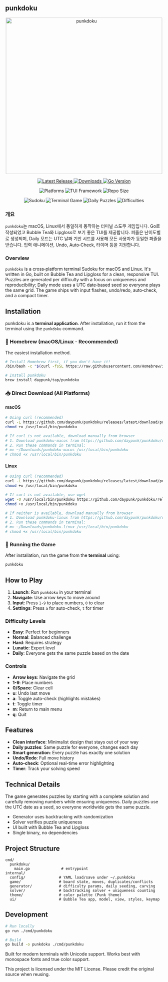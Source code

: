 ## punkdoku

<p align="center">
  <img src="https://github.com/user-attachments/assets/8bb7cf23-51b1-4db6-86f8-ef8c96bf6661" width="500" alt="punkdoku">
</p>

<p align="center">
  <a href="https://github.com/daypunk/punkdoku/releases/latest">
    <img src="https://img.shields.io/github/v/release/daypunk/punkdoku?style=for-the-badge&logo=github&color=ff6b6b&labelColor=2d3748" alt="Latest Release"/>
  </a>
  <a href="https://github.com/daypunk/punkdoku/releases">
    <img src="https://img.shields.io/github/downloads/daypunk/punkdoku/total?style=for-the-badge&logo=download&color=4ecdc4&labelColor=2d3748" alt="Downloads"/>
  </a>
  <a href="https://golang.org/">
    <img src="https://img.shields.io/badge/Go-1.23+-00ADD8?style=for-the-badge&logo=go&logoColor=white&labelColor=2d3748" alt="Go Version"/>
  </a>
</p>

<p align="center">
  <img src="https://img.shields.io/badge/Platform-macOS%20%7C%20Linux-brightgreen?style=for-the-badge&logo=terminal&labelColor=2d3748" alt="Platforms"/>
  <img src="https://img.shields.io/badge/TUI-Bubble%20Tea-ff79c6?style=for-the-badge&logo=bubbletea&labelColor=2d3748" alt="TUI Framework"/>
  <img src="https://img.shields.io/github/repo-size/daypunk/punkdoku?style=for-the-badge&logo=github&color=yellow&labelColor=2d3748" alt="Repo Size"/>
</p>

<p align="center">
  <img src="https://img.shields.io/badge/🧩-Sudoku%20Solver-purple?style=for-the-badge&labelColor=2d3748" alt="Sudoku"/>
  <img src="https://img.shields.io/badge/⚡-Terminal%20Game-orange?style=for-the-badge&labelColor=2d3748" alt="Terminal Game"/>
  <img src="https://img.shields.io/badge/🎮-Daily%20Puzzles-blue?style=for-the-badge&labelColor=2d3748" alt="Daily Puzzles"/>
  <img src="https://img.shields.io/badge/🏆-Four%20Difficulties-red?style=for-the-badge&labelColor=2d3748" alt="Difficulties"/>
</p>

### 개요
`punkdoku`는 macOS, Linux에서 동일하게 동작하는 터미널 스도쿠 게임입니다. Go로 작성되었고 Bubble Tea와 Lipgloss로 보기 좋은 TUI를 제공합니다. 퍼즐은 난이도별로 생성되며, Daily 모드는 UTC 날짜 기반 시드를 사용해 모든 사용자가 동일한 퍼즐을 받습니다. 입력 애니메이션, Undo, Auto‑Check, 타이머 등을 지원합니다.

### Overview
`punkdoku` is a cross‑platform terminal Sudoku for macOS and Linux. It's written in Go, built on Bubble Tea and Lipgloss for a clean, responsive TUI. Puzzles are generated per difficulty with a focus on uniqueness and reproducibility; Daily mode uses a UTC date‑based seed so everyone plays the same grid. The game ships with input flashes, undo/redo, auto‑check, and a compact timer.

## Installation

punkdoku is a **terminal application**. After installation, run it from the terminal using the `punkdoku` command.

### 🍺 Homebrew (macOS/Linux - Recommended)
The easiest installation method.

```bash
# Install Homebrew first, if you don't have it!
/bin/bash -c "$(curl -fsSL https://raw.githubusercontent.com/Homebrew/install/HEAD/install.sh)"

# Install punkdoku
brew install daypunk/tap/punkdoku
```

### 📥 Direct Download (All Platforms)

#### macOS
```bash
# Using curl (recommended)
curl -L https://github.com/daypunk/punkdoku/releases/latest/download/punkdoku-macos -o /usr/local/bin/punkdoku
chmod +x /usr/local/bin/punkdoku

# If curl is not available, download manually from browser
# 1. Download punkdoku-macos from https://github.com/daypunk/punkdoku/releases/latest
# 2. Run these commands in terminal:
# mv ~/Downloads/punkdoku-macos /usr/local/bin/punkdoku
# chmod +x /usr/local/bin/punkdoku
```

#### Linux
```bash
# Using curl (recommended)
curl -L https://github.com/daypunk/punkdoku/releases/latest/download/punkdoku-linux -o /usr/local/bin/punkdoku
chmod +x /usr/local/bin/punkdoku

# If curl is not available, use wget
wget -O /usr/local/bin/punkdoku https://github.com/daypunk/punkdoku/releases/latest/download/punkdoku-linux
chmod +x /usr/local/bin/punkdoku

# If neither is available, download manually from browser
# 1. Download punkdoku-linux from https://github.com/daypunk/punkdoku/releases/latest
# 2. Run these commands in terminal:
# mv ~/Downloads/punkdoku-linux /usr/local/bin/punkdoku
# chmod +x /usr/local/bin/punkdoku
```

### 🚀 Running the Game
After installation, run the game from the **terminal** using:

```bash
punkdoku
```

## How to Play

1. **Launch**: Run `punkdoku` in your terminal
2. **Navigate**: Use arrow keys to move around
3. **Input**: Press `1-9` to place numbers, `0` to clear
4. **Settings**: Press `a` for auto-check, `t` for timer

### Difficulty Levels
- **Easy**: Perfect for beginners
- **Normal**: Balanced challenge
- **Hard**: Requires strategy
- **Lunatic**: Expert level
- **Daily**: Everyone gets the same puzzle based on the date

### Controls
- **Arrow keys**: Navigate the grid
- **1-9**: Place numbers
- **0/Space**: Clear cell
- **u**: Undo last move
- **a**: Toggle auto-check (highlights mistakes)
- **t**: Toggle timer
- **m**: Return to main menu
- **q**: Quit

## Features

- **Clean interface**: Minimalist design that stays out of your way
- **Daily puzzles**: Same puzzle for everyone, changes each day
- **Smart generation**: Every puzzle has exactly one solution
- **Undo/Redo**: Full move history
- **Auto-check**: Optional real-time error highlighting
- **Timer**: Track your solving speed

## Technical Details

The game generates puzzles by starting with a complete solution and carefully removing numbers while ensuring uniqueness. Daily puzzles use the UTC date as a seed, so everyone worldwide gets the same puzzle.

- Generator uses backtracking with randomization
- Solver verifies puzzle uniqueness
- UI built with Bubble Tea and Lipgloss
- Single binary, no dependencies

## Project Structure
```text
cmd/
  punkdoku/
    main.go              # entrypoint
internal/
  config/               # YAML load/save under ~/.punkdoku
  game/                 # board state, moves, duplicates/conflicts
  generator/            # difficulty params, daily seeding, carving
  solver/               # backtracking solver + uniqueness counting
  theme/                # color palette (Punk theme)
  ui/                   # Bubble Tea app, model, view, styles, keymap
```

## Development

```bash
# Run locally
go run ./cmd/punkdoku

# Build
go build -o punkdoku ./cmd/punkdoku
```

Built for modern terminals with Unicode support. Works best with monospace fonts and true color support.

This project is licensed under the MIT License. Please credit the original source when reusing.